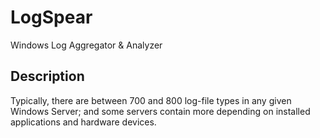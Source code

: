 # LogSpear
Windows Log Aggregator & Analyzer

## Description
Typically, there are between 700 and 800 log-file types in any given Windows Server; and some servers contain more depending on installed applications and hardware devices.
